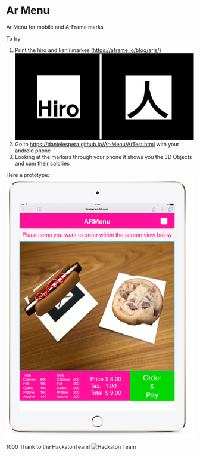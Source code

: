 # Ar Menu

Ar Menu for mobile and A-Frame marks

To try

1) Print the hiro and kanji markes (https://aframe.io/blog/arjs/)
![Markers](/Images/Markers.png)
2) Go to https://danielespera.github.io/Ar-Menu/ArTest.html with your android phone
3) Looking at the markers through your phone it shows you the 3D Objects and sum their calories

Here a prototype:
![Prototype](Images/ARMenu.png)

1000 Thank to the HackatonTeam!
![Hackaton Team](Images/ARTeam.png)
